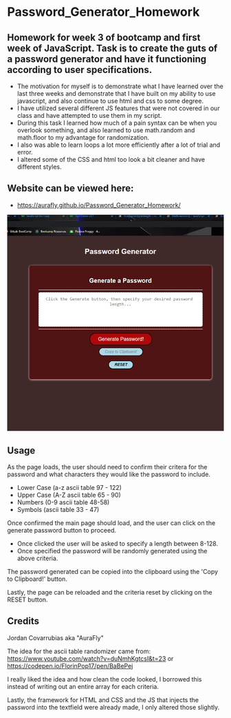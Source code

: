 # Password_Generator_Homework
## Homework for week 3 of bootcamp and first week of JavaScript. Task is to create the guts of a password generator and have it functioning according to user specifications.

- The motivation for myself is to demonstrate what I have learned over the last three weeks and demonstrate that I have built on my ability to use javascript, and also continue to use html and css to some degree.
- I have utilized several different JS features that were not covered in our class and have attempted to use them in my script.
- During this task I learned how much of a pain syntax can be when you overlook something, and also learned to use math.random and math.floor to my advantage for randomization.
- I also was able to learn loops a lot more efficiently after a lot of trial and error.
- I altered some of the CSS and html too look a bit cleaner and have different styles.

## Website can be viewed here:

- https://aurafly.github.io/Password_Generator_Homework/

![Example Screenshot](./SS1.jpg)

## Usage

As the page loads, the user should need to confirm their critera for the password and what characters they would like the password to include.
- Lower Case (a-z ascii table 97 - 122)
- Upper Case (A-Z ascii table 65 - 90)
- Numbers (0-9 ascii table 48-58)
- Symbols (ascii table 33 - 47)

Once confirmed the main page should load, and the user can click on the generate password button to proceed.
- Once clicked the user will be asked to specify a length between 8-128.
- Once specified the password will be randomly generated using the above criteria.

The password generated can be copied into the clipboard using the 'Copy to Clipboard!' button.

Lastly, the page can be reloaded and the criteria reset by clicking on the RESET button.

## Credits
Jordan Covarrubias aka "AuraFly"

The idea for the ascii table randomizer came from:
 https://www.youtube.com/watch?v=duNmhKgtcsI&t=23 or https://codepen.io/FlorinPop17/pen/BaBePej 

I really liked the idea and how clean the code looked, I borrowed this instead of writing out an entire array for each criteria.

Lastly, the framework for HTML and CSS and the JS that injects the password into the textfield were already made, I only altered those slightly.